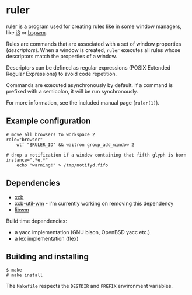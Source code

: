 ruler
=====

ruler is a program used for creating rules like in some window managers, like
[i3](https://i3wm.org/) or [bspwm](https://github.com/baskerville/bspwm/).

Rules are commands that are associated with a set of window properties
(*descriptors*). When a
window is created, `ruler` executes all rules whose descriptors match the properties of a
window.

Descriptors can be defined as regular expressions (POSIX Extended Regular
Expressions) to avoid code repetition.

Commands are executed asynchronously by default. If a command is prefixed with a
semicolon, it will be run synchronously.

For more information, see the included manual page (`ruler(1)`).

Example configuration
---------------------

```
# move all browsers to workspace 2
role="browser"
	wtf "$RULER_ID" && waitron group_add_window 2

# drop a notification if a window containing that fifth glyph is born
instance=".*e.*"
	echo "warning!" > /tmp/notifyd.fifo
```

Dependencies
------------

* [xcb](https://xcb.freedesktop.org/)
* [xcb-util-wm](https://www.archlinux.org/packages/extra/x86_64/xcb-util-wm/) -
I'm currently working on removing this dependency
* [libwm](https://github.com/wmutils/libwm)

Build time dependencies:

* a yacc implementation (GNU bison, OpenBSD yacc etc.)
* a lex implementation (flex)

Building and installing
-----------------------

```
$ make
# make install
```

The `Makefile` respects the `DESTDIR` and `PREFIX` environment variables.
